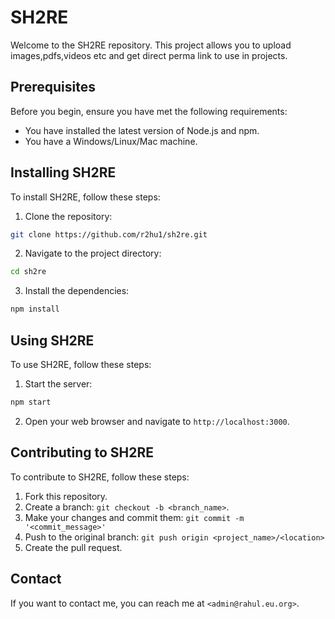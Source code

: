 # SH2RE

Welcome to the SH2RE repository. This project allows you to upload images,pdfs,videos etc and get direct perma link to use in projects.

## Prerequisites

Before you begin, ensure you have met the following requirements:

- You have installed the latest version of Node.js and npm.
- You have a Windows/Linux/Mac machine.

## Installing SH2RE

To install SH2RE, follow these steps:

1. Clone the repository:
```bash
git clone https://github.com/r2hu1/sh2re.git
```
2. Navigate to the project directory:
```bash
cd sh2re
```
3. Install the dependencies:
```bash
npm install
```

## Using SH2RE

To use SH2RE, follow these steps:

1. Start the server:
```bash
npm start
```
2. Open your web browser and navigate to `http://localhost:3000`.

## Contributing to SH2RE

To contribute to SH2RE, follow these steps:

1. Fork this repository.
2. Create a branch: `git checkout -b <branch_name>`.
3. Make your changes and commit them: `git commit -m '<commit_message>'`
4. Push to the original branch: `git push origin <project_name>/<location>`
5. Create the pull request.

## Contact

If you want to contact me, you can reach me at `<admin@rahul.eu.org>`.

